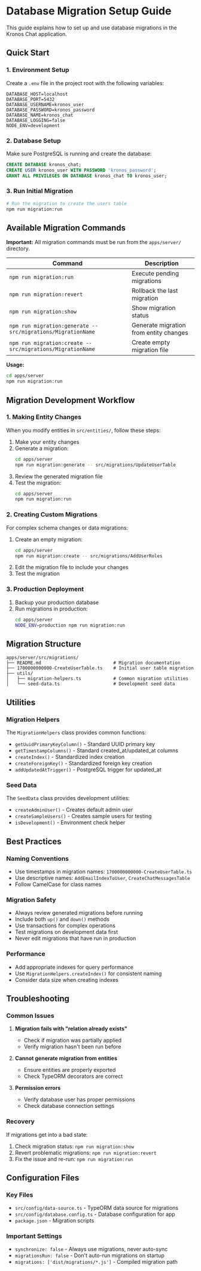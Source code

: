# Database Migration Setup Guide

This guide explains how to set up and use database migrations in the Kronos Chat application.

## Quick Start

### 1. Environment Setup

Create a `.env` file in the project root with the following variables:

```env
DATABASE_HOST=localhost
DATABASE_PORT=5432
DATABASE_USERNAME=kronos_user
DATABASE_PASSWORD=kronos_password
DATABASE_NAME=kronos_chat
DATABASE_LOGGING=false
NODE_ENV=development
```

### 2. Database Setup

Make sure PostgreSQL is running and create the database:

```sql
CREATE DATABASE kronos_chat;
CREATE USER kronos_user WITH PASSWORD 'kronos_password';
GRANT ALL PRIVILEGES ON DATABASE kronos_chat TO kronos_user;
```

### 3. Run Initial Migration

```bash
# Run the migration to create the users table
npm run migration:run
```

## Available Migration Commands

**Important:** All migration commands must be run from the `apps/server/` directory.

| Command | Description |
|---------|-------------|
| `npm run migration:run` | Execute pending migrations |
| `npm run migration:revert` | Rollback the last migration |
| `npm run migration:show` | Show migration status |
| `npm run migration:generate -- src/migrations/MigrationName` | Generate migration from entity changes |
| `npm run migration:create -- src/migrations/MigrationName` | Create empty migration file |

**Usage:**
```bash
cd apps/server
npm run migration:run
```

## Migration Development Workflow

### 1. Making Entity Changes

When you modify entities in `src/entities/`, follow these steps:

1. Make your entity changes
2. Generate a migration:
   ```bash
   cd apps/server
   npm run migration:generate -- src/migrations/UpdateUserTable
   ```
3. Review the generated migration file
4. Test the migration:
   ```bash
   cd apps/server
   npm run migration:run
   ```

### 2. Creating Custom Migrations

For complex schema changes or data migrations:

1. Create an empty migration:
   ```bash
   cd apps/server
   npm run migration:create -- src/migrations/AddUserRoles
   ```
2. Edit the migration file to include your changes
3. Test the migration

### 3. Production Deployment

1. Backup your production database
2. Run migrations in production:
   ```bash
   cd apps/server
   NODE_ENV=production npm run migration:run
   ```

## Migration Structure

```
apps/server/src/migrations/
├── README.md                           # Migration documentation
├── 1700000000000-CreateUserTable.ts    # Initial user table migration
├── utils/
│   ├── migration-helpers.ts            # Common migration utilities
│   └── seed-data.ts                    # Development seed data
```

## Utilities

### Migration Helpers

The `MigrationHelpers` class provides common functions:

- `getUuidPrimaryKeyColumn()` - Standard UUID primary key
- `getTimestampColumns()` - Standard created_at/updated_at columns
- `createIndex()` - Standardized index creation
- `createForeignKey()` - Standardized foreign key creation
- `addUpdatedAtTrigger()` - PostgreSQL trigger for updated_at

### Seed Data

The `SeedData` class provides development utilities:

- `createAdminUser()` - Creates default admin user
- `createSampleUsers()` - Creates sample users for testing
- `isDevelopment()` - Environment check helper

## Best Practices

### Naming Conventions

- Use timestamps in migration names: `1700000000000-CreateUserTable.ts`
- Use descriptive names: `AddEmailIndexToUser`, `CreateChatMessagesTable`
- Follow CamelCase for class names

### Migration Safety

- Always review generated migrations before running
- Include both `up()` and `down()` methods
- Use transactions for complex operations
- Test migrations on development data first
- Never edit migrations that have run in production

### Performance

- Add appropriate indexes for query performance
- Use `MigrationHelpers.createIndex()` for consistent naming
- Consider data size when creating indexes

## Troubleshooting

### Common Issues

1. **Migration fails with "relation already exists"**
   - Check if migration was partially applied
   - Verify migration hasn't been run before

2. **Cannot generate migration from entities**
   - Ensure entities are properly exported
   - Check TypeORM decorators are correct

3. **Permission errors**
   - Verify database user has proper permissions
   - Check database connection settings

### Recovery

If migrations get into a bad state:

1. Check migration status: `npm run migration:show`
2. Revert problematic migrations: `npm run migration:revert`
3. Fix the issue and re-run: `npm run migration:run`

## Configuration Files

### Key Files

- `src/config/data-source.ts` - TypeORM data source for migrations
- `src/config/database.config.ts` - Database configuration for app
- `package.json` - Migration scripts

### Important Settings

- `synchronize: false` - Always use migrations, never auto-sync
- `migrationsRun: false` - Don't auto-run migrations on startup
- `migrations: ['dist/migrations/*.js']` - Compiled migration path
